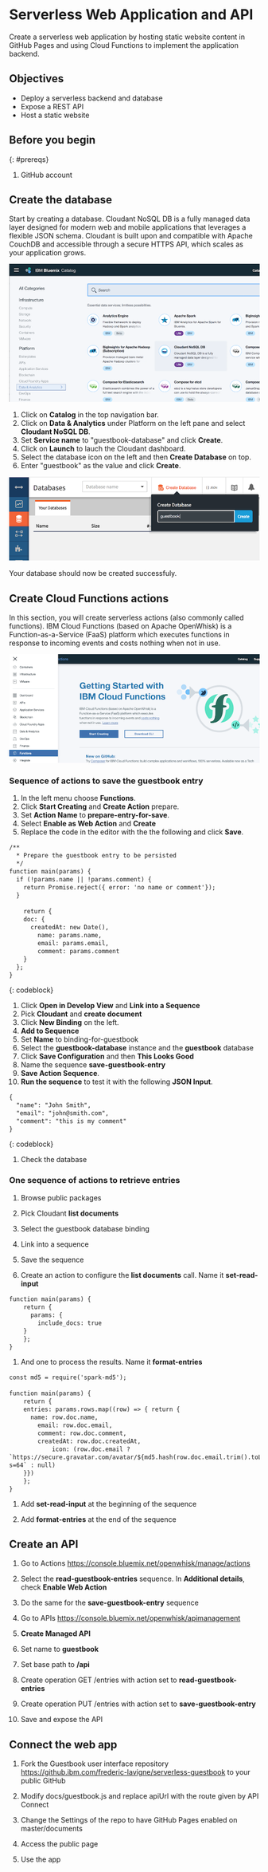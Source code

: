 # Serverless Web Application and API

Create a serverless web application by hosting static website content in GitHub Pages and using Cloud Functions to implement the application backend.

## Objectives

* Deploy a serverless backend and database
* Expose a REST API
* Host a static website

## Before you begin
{: #prereqs}

1. GitHub account

## Create the database

Start by creating a database. Cloudant NoSQL DB is a fully managed data layer designed for modern web and mobile applications that leverages a flexible JSON schema. Cloudant is built upon and compatible with Apache CouchDB and accessible through a secure HTTPS API, which scales as your application grows. 

![](images/solution8/Catalog_Cloudant.png)

1. Click on **Catalog** in the top navigation bar.
2. Click on **Data & Analytics** under Platform on the left pane and select **Cloudant NoSQL DB**.
3. Set **Service name** to "guestbook-database" and click **Create**.
4. Click on **Launch** to lauch the Cloudant dashboard.
5. Select the database icon on the left and then **Create Database** on top.
6. Enter "guestbook" as the value and click **Create**.

![](images/solution8/Create_Database.png)

Your database should now be created successfuly. 

## Create Cloud Functions actions

In this section, you will create serverless actions (also commonly called functions). IBM Cloud Functions (based on Apache OpenWhisk) is a Function-as-a-Service (FaaS) platform which executes functions in response to incoming events and costs nothing when not in use.

![](images/solution8/Functions.png)

### Sequence of actions to save the guestbook entry

1. In the left menu choose **Functions**. 
2. Click **Start Creating** and **Create Action** prepare.
3. Set **Action Name** to **prepare-entry-for-save**.
4. Select **Enable as Web Action** and **Create**
5. Replace the code in the editor with the the following and click **Save**.

```
/**
  * Prepare the guestbook entry to be persisted
  */
function main(params) {
  if (!params.name || !params.comment) {
    return Promise.reject({ error: 'no name or comment'});
  }

	return {
    doc: {
      createdAt: new Date(),
	    name: params.name,
	    email: params.email,
	    comment: params.comment
    }
  };
}
```
{: codeblock}

1. Click **Open in Develop View** and  **Link into a Sequence**
2. Pick **Cloudant**  and **create document**
3. Click **New Binding** on the left.
4. **Add to Sequence**
5. Set **Name** to binding-for-guestbook
6. Select the **guestbook-database** instance and the **guestbook** database
7. Click **Save Configuration** and then **This Looks Good**
8. Name the sequence **save-guestbook-entry**
9. **Save Action Sequence**.
10. **Run the sequence** to test it with the following **JSON Input**.
```
{
  "name": "John Smith",
  "email": "john@smith.com",
  "comment": "this is my comment"
}
```
{: codeblock}

1. Check the database

### One sequence of actions to retrieve entries

1. Browse public packages
2. Pick Cloudant **list documents**
3. Select the guestbook database binding
4. Link into a sequence
5. Save the sequence

6. Create an action to configure the **list documents** call. Name it **set-read-input**

```
function main(params) {
	return {
	  params: {
	    include_docs: true
    }
	};
}
```

1. And one to process the results. Name it **format-entries**

```
const md5 = require('spark-md5');

function main(params) {
	return {
    entries: params.rows.map((row) => { return {
      name: row.doc.name,
	    email: row.doc.email,
	    comment: row.doc.comment,
	    createdAt: row.doc.createdAt,
			icon: (row.doc.email ? `https://secure.gravatar.com/avatar/${md5.hash(row.doc.email.trim().toLowerCase())}?s=64` : null)
    }})
	};
}
```

1. Add **set-read-input** at the beginning of the sequence

2. Add **format-entries** at the end of the sequence

## Create an API

1. Go to Actions https://console.bluemix.net/openwhisk/manage/actions

2. Select the **read-guestbook-entries** sequence. In **Additional details**, check **Enable Web Action**

3. Do the same for the **save-guestbook-entry** sequence

4. Go to APIs https://console.bluemix.net/openwhisk/apimanagement

5. **Create Managed API**

6. Set name to **guestbook**

7. Set base path to **/api**

8. Create operation GET /entries with action set to **read-guestbook-entries**

9. Create operation PUT /entries with action set to **save-guestbook-entry**

10. Save and expose the API

## Connect the web app

1. Fork the Guestbook user interface repository https://github.ibm.com/frederic-lavigne/serverless-guestbook to your public GitHub

2. Modify docs/guestbook.js and replace apiUrl with the route given by API Connect

3. Change the Settings of the repo to have GitHub Pages enabled on master/documents

4. Access the public page

5. Use the app
